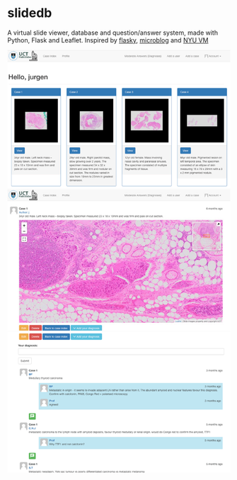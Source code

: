 # slidedb

A virtual slide viewer, database and question/answer system, made with Python, Flask and Leaflet. Inspired by [flasky](https://github.com/miguelgrinberg/flasky), [microblog](https://github.com/miguelgrinberg/microblog) and [NYU VM](https://virtualmicroscope.iime.cloud/)

<img src='1uctpathslides.png' width='700'>

<img src='2uctpathslides.jpg' width='700'>

<img src='3uctpathslides.png' width='700'>
